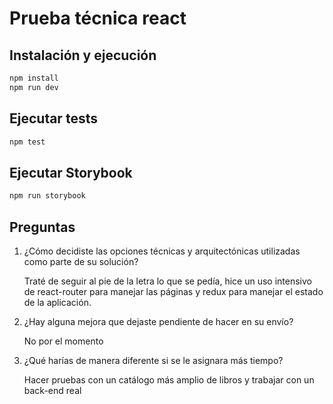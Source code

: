 # Prueba técnica react

## Instalación y ejecución

```bash
npm install
npm run dev
```

## Ejecutar tests

```bash
npm test
```

## Ejecutar Storybook

```bash
npm run storybook
```

## Preguntas

1. ¿Cómo decidiste las opciones técnicas y arquitectónicas utilizadas como parte de su solución?

   Traté de seguir al pie de la letra lo que se pedía, hice un uso intensivo de react-router para manejar las páginas y redux para manejar el estado de la aplicación.

2. ¿Hay alguna mejora que dejaste pendiente de hacer en su envío?

   No por el momento

3. ¿Qué harías de manera diferente si se le asignara más tiempo?

   Hacer pruebas con un catálogo más amplio de libros y trabajar con un back-end real
